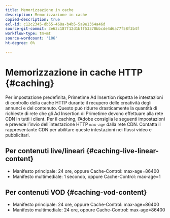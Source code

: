 ```yaml
---
title: Memorizzazione in cache
description: Memorizzazione in cache
copied-description: true
exl-id: c12c2345-db55-468a-b4b5-5a9e1364a46d
source-git-commit: 3e63c187f12d1bff53370bbcde4d6a77f58f3b4f
workflow-type: tm+mt
source-wordcount: '106'
ht-degree: 0%

---
```


# Memorizzazione in cache HTTP {#caching}

Per impostazione predefinita, Primetime Ad Insertion rispetta le intestazioni di controllo della cache HTTP durante il recupero delle creatività degli annunci e del contenuto.  Questo può ridurre drasticamente la quantità di richieste di rete che gli Ad Insertion di Primetime devono effettuare alla rete CDN in tutti i client.  Per il caching, l’Adobe consiglia le seguenti impostazioni e prevede l’invio dell’intestazione HTTP `max-age` dalla rete CDN.  Contatta il rappresentante CDN per abilitare queste intestazioni nei flussi video e pubblicitari.

## Per contenuti live/lineari {#caching-live-linear-content}

* Manifesto principale: 24 ore, oppure Cache-Control: max-age=86400
* Manifesto multimediale: 1 secondo, oppure Cache-Control: max-age=1

## Per contenuti VOD {#caching-vod-content}

* Manifesto principale: 24 ore, oppure Cache-Control: max-age=86400
* Manifesto multimediale: 24 ore, oppure Cache-Control: max-age=86400
